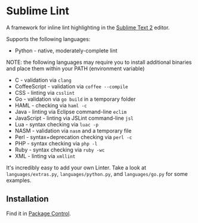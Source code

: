 Sublime Lint
=========

A framework for inline lint highlighting in the [Sublime Text 2](http://sublimetext.com "Sublime Text 2") editor.

Supports the following languages:

* Python - native, moderately-complete lint

NOTE: the following languages may require you to install additional binaries and place them within your PATH (environment variable)

* C - validation via `clang`
* CoffeeScript - validation via `coffee --compile`
* CSS - linting via `csslint`
* Go - validation via `go build` in a temporary folder
* HAML - checking via `haml -c`
* Java - linting via Eclipse command-line `eclim`
* JavaScript - linting via JSLint command-line `jsl`
* Lua - syntax checking via `luac -p`
* NASM - validation via `nasm` and a temporary file
* Perl - syntax+deprecation checking via `perl -c`
* PHP - syntax checking via `php -l`
* Ruby - syntax checking via `ruby -wc`
* XML - linting via `xmllint`

It's incredibly easy to add your own Linter. Take a look at `languages/extras.py`, `languages/python.py`, and `languages/go.py` for some examples.

Installation
-----

Find it in [Package Control](http://wbond.net/sublime_packages/package_control "Package Control").